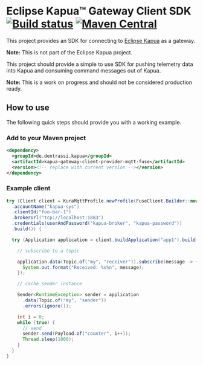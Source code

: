 # Eclipse Kapua™ Gateway Client SDK [![Build status](https://api.travis-ci.org/ctron/kapua-gateway-client.svg)](https://travis-ci.org/ctron/kapua-gateway-client) [![Maven Central](https://img.shields.io/maven-central/v/de.dentrassi.kapua/kapua-gateway-client.svg "Maven Central Status")](https://search.maven.org/#search%7Cga%7C1%7Cg%3A%22de.dentrassi.kapua%22)

This project provides an SDK for connecting to [Eclipse Kapua](https://eclipse.org/kapua)  as a gateway.

**Note:** This is not part of the Eclipse Kapua project.

This project should provide a simple to use SDK for pushing telemetry data into Kapua
and consuming command messages out of Kapua.

**Note:** This is a work on progress and should not be considered production ready.

## How to use

The following quick steps should provide you with a working example.

### Add to your Maven project

```xml
<dependency>
  <groupId>de.dentrassi.kapua</groupId>
  <artifactId>kapua-gateway-client-provider-mqtt-fuse</artifactId>
  <version><!-- replace with current version --></version>
</dependency>
```

### Example client

```java
try (Client client = KuraMqttProfile.newProfile(FuseClient.Builder::new)
  .accountName("kapua-sys")
  .clientId("foo-bar-1")
  .brokerUrl("tcp://localhost:1883")
  .credentials(userAndPassword("kapua-broker", "kapua-password"))
  .build()) {

  try (Application application = client.buildApplication("app1").build()) {

    // subscribe to a topic

    application.data(Topic.of("my", "receiver")).subscribe(message -> {
      System.out.format("Received: %s%n", message);
    });

    // cache sender instance

    Sender<RuntimeException> sender = application
      .data(Topic.of("my", "sender"))
      .errors(ignore());

    int i = 0;
    while (true) {
      // send
      sender.send(Payload.of("counter", i++));
      Thread.sleep(1000);
    }
  }
}
```